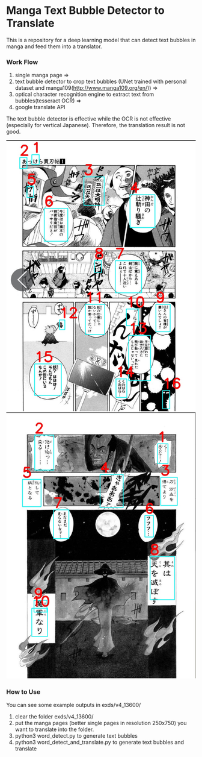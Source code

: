 # Manga Text Bubble Detector to Translate
This is a repository for a deep learning model that can detect text bubbles in manga and feed them into a translator.


### Work Flow
1. single manga page =>
2. text bubble detector to crop text bubbles (UNet trained with personal dataset and manga109(http://www.manga109.org/en/)) =>
3. optical character recognition engine to extract text from bubbles(tesseract OCR) => 
4. google translate API

The text bubble detector is effective while the OCR is not effective (especially for vertical Japanese). Therefore, the translation result is not good.


![Example 1](https://github.com/VincentQQu/manga_text_bubble_detect_translate/blob/main/wd_lab/v4_13600/%23cont/003l_cont.jpg)
![Example 2](https://github.com/VincentQQu/manga_text_bubble_detect_translate/blob/main/wd_lab/v4_13600/%23cont/003r_cont.jpg)

### How to Use
You can see some example outputs in exds/v4_13600/
1. clear the folder exds/v4_13600/
2. put the manga pages (better single pages in resolution 250x750) you want to translate into the folder.
3. python3 word_detect.py to generate text bubbles
4. python3 word_detect_and_translate.py to generate text bubbles and translate
